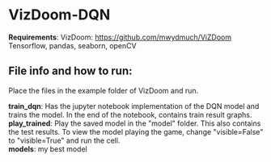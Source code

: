 # VizDoom-DQN

__Requirements__:
VizDoom: https://github.com/mwydmuch/ViZDoom  
Tensorflow, pandas, seaborn, openCV

## File info and how to run:
Place the files in the example folder of VizDoom and run.

__train_dqn__: Has the jupyter notebook implementation of the DQN model and trains the model. In the end of the notebook, contains train result graphs.  
__play_trained__: Play the saved model in the "model" folder. This also contains the test results. To view the model playing the game, change "visible=False" to "visible=True" and run the cell.  
__models__: my best model 
